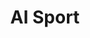 ---
layout: page
title: AI Sport
description: Action quality assessment, Key event detection
AI_Sport: true
img: assets/img/tfy.jpg
importance: 2
category: Research Topics
---